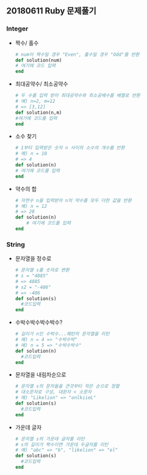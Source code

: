 ## 20180611 Ruby 문제풀기

### Integer

* 짝수/ 홀수

  ```ruby
  # num이 짝수일 경우 "Even", 홀수일 경우 "Odd"를 반환
  def solution(num)
  # 여기에 코드 입력
  end
  ```

  

* 최대공약수/ 최소공약수

  ```ruby
  # 두 수를 입력 받아 최대공약수와 최소공배수를 배열로 반환
  # 예) n=2, m=12 
  # => [3,12] 
  def solution(n,m)
  #여기에 코드를 입력
  end
  ```

  

* 소수 찾기

  ```ruby
  # 1부터 입력받은 숫자 n 사이의 소수의 개수를 반환
  # 예) n = 10
  # => 4
  def solution(n)
  # 여기에 코드를 입력
  end
  ```

  

* 약수의 합

  ```ruby
  # 자연수 n을 입력받아 n의 약수를 모두 더한 값을 반환
  # 예) n = 12 
  # => 28
  def solution(n)
      # 여기에 코드를 입력
  end
  ```

  

### String

* 문자열을 정수로

  ```ruby
  # 문자열 s를 숫자로 변환
  # s = "4885"
  # => 4885
  # s2 = "-486"
  # => -486
  def solution(s)
    #코드입력
  end
  ```

* 수박수박수박수박수? 

  ```ruby
  # 길이가 n인 수박수...패턴의 문자열을 리턴
  # 예) n = 4 => "수박수박"
  # 예) n = 5 => "수박수박수"
  def solution(n)
    #코드입력
  end
  ```

* 문자열을 내림차순으로

  ```ruby
  # 문자열 s의 문자들을 큰것부터 작은 순으로 정렬
  # 대소문자로 구성, 대문자 < 소문자
  # 예) "Likelion" => "onlkiieL"
  def solution(s)
    #코드입력
  end
  ```

* 가운데 글자

  ```ruby
  # 문자열 s의 가운데 글자를 리턴
  # s의 길이가 짝수이면 가운데 두글자를 리턴
  # 예) "abc" => "b", "likelion" => "el"
  def solution(s)
    #코드입력
  end
  ```

  